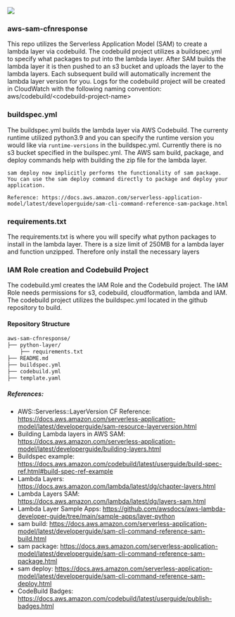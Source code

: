 ![](https://codebuild.us-east-1.amazonaws.com/badges?uuid=eyJlbmNyeXB0ZWREYXRhIjoiN2FvM2QzZnBCK1JjZjBTajQ5R0JlazZhOGo3c2toQktFRzVKNDNENlZ1YUU3Y1kyeEdkU2VTOGZxVllMVzh0UG9oeHBXM0Y0VGVrVloyYmUzSFNacjdRPSIsIml2UGFyYW1ldGVyU3BlYyI6InNUT3lrYmNpOVhsS2Q0aXIiLCJtYXRlcmlhbFNldFNlcmlhbCI6MX0%3D&branch=main)

### aws-sam-cfnresponse

This repo utilizes the Serverless Application Model (SAM) to create a lambda layer via codebuild. The codebuild project utilizes a buildspec.yml to specify what packages to put into the lambda layer. After SAM builds the lambda layer it is then pushed to an s3 bucket and uploads the layer to the lambda layers. Each subsequent build will automatically increment the lambda layer version for you. Logs for the codebuild project will be created in CloudWatch with the following naming convention: aws/codebuild/\<codebuild-project-name\>

### buildspec.yml

The buildspec.yml builds the lambda layer via AWS Codebuild. The currenty runtime utilized python3.9 and you can specify the runtime version you would like via `runtime-versions` in the buildspec.yml. Currently there is no s3 bucket specified in the builspec.yml. The AWS sam build, package, and deploy commands help with building the zip file for the lambda layer.

```Note
sam deploy now implicitly performs the functionality of sam package. You can use the sam deploy command directly to package and deploy your application.

Reference: https://docs.aws.amazon.com/serverless-application-model/latest/developerguide/sam-cli-command-reference-sam-package.html
```

### requirements.txt

The requirements.txt is where you will specify what python packages to install in the lambda layer. There is a size limit of 250MB for a lambda layer and function unzipped. Therefore only install the necessary layers

### IAM Role creation and Codebuild Project

The codebuild.yml creates the IAM Role and the Codebuild project. The IAM Role needs permissions for s3, codebuild, cloudformation, lambda and IAM. The codebuild project utilizes the buildspec.yml located in the github repository to build. 

#### Repository Structure

```bash
aws-sam-cfnresponse/
├── python-layer/
    ├── requirements.txt
├── README.md
├── buildspec.yml
├── codebuild.yml
├── template.yaml
```
##### References:

+ AWS::Serverless::LayerVersion CF Reference: https://docs.aws.amazon.com/serverless-application-model/latest/developerguide/sam-resource-layerversion.html
+ Building Lambda layers in AWS SAM: https://docs.aws.amazon.com/serverless-application-model/latest/developerguide/building-layers.html
+ Buildspec example: https://docs.aws.amazon.com/codebuild/latest/userguide/build-spec-ref.html#build-spec-ref-example
+ Lambda Layers: https://docs.aws.amazon.com/lambda/latest/dg/chapter-layers.html
+ Lambda Layers SAM: https://docs.aws.amazon.com/lambda/latest/dg/layers-sam.html
+ Lambda Layer Sample Apps: https://github.com/awsdocs/aws-lambda-developer-guide/tree/main/sample-apps/layer-python
+ sam build: https://docs.aws.amazon.com/serverless-application-model/latest/developerguide/sam-cli-command-reference-sam-build.html
+ sam package: https://docs.aws.amazon.com/serverless-application-model/latest/developerguide/sam-cli-command-reference-sam-package.html
+ sam deploy: https://docs.aws.amazon.com/serverless-application-model/latest/developerguide/sam-cli-command-reference-sam-deploy.html
+ CodeBuild Badges: https://docs.aws.amazon.com/codebuild/latest/userguide/publish-badges.html

